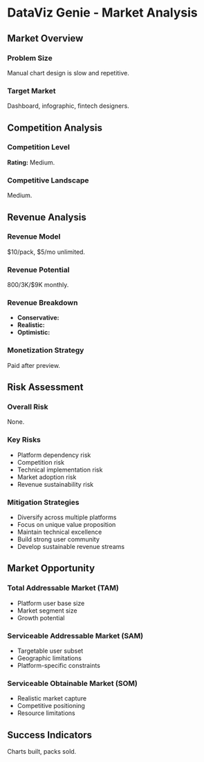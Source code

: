 # DataViz Genie - Market Analysis

## Market Overview

### Problem Size
Manual chart design is slow and repetitive.

### Target Market
Dashboard, infographic, fintech designers.

## Competition Analysis

### Competition Level
**Rating:** Medium.

### Competitive Landscape
Medium.

## Revenue Analysis

### Revenue Model
$10/pack, $5/mo unlimited.

### Revenue Potential
$800/$3K/$9K monthly.

### Revenue Breakdown
- **Conservative:** 
- **Realistic:** 
- **Optimistic:** 

### Monetization Strategy
Paid after preview.

## Risk Assessment

### Overall Risk
None.

### Key Risks
- Platform dependency risk
- Competition risk
- Technical implementation risk
- Market adoption risk
- Revenue sustainability risk

### Mitigation Strategies
- Diversify across multiple platforms
- Focus on unique value proposition
- Maintain technical excellence
- Build strong user community
- Develop sustainable revenue streams

## Market Opportunity

### Total Addressable Market (TAM)
- Platform user base size
- Market segment size
- Growth potential

### Serviceable Addressable Market (SAM)
- Targetable user subset
- Geographic limitations
- Platform-specific constraints

### Serviceable Obtainable Market (SOM)
- Realistic market capture
- Competitive positioning
- Resource limitations

## Success Indicators
Charts built, packs sold.
